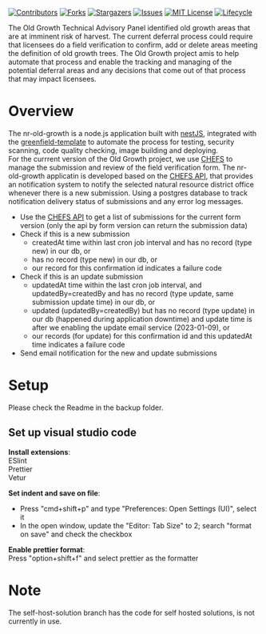 <!-- PROJECT SHIELDS -->

[![Contributors](https://img.shields.io/github/contributors/bcgov/nr-old-growth-integration)](/../../graphs/contributors)
[![Forks](https://img.shields.io/github/forks/bcgov/nr-old-growth-integration)](/../../network/members)
[![Stargazers](https://img.shields.io/github/stars/bcgov/nr-old-growth-integration)](/../../stargazers)
[![Issues](https://img.shields.io/github/issues/bcgov/nr-old-growth-integration)](/../../issues)
[![MIT License](https://img.shields.io/github/license/bcgov/nr-old-growth-integration.svg)](/LICENSE.md)
[![Lifecycle](https://img.shields.io/badge/Lifecycle-Experimental-339999)](https://github.com/bcgov/repomountie/blob/master/doc/lifecycle-badges.md)

The Old Growth Technical Advisory Panel identified old growth areas that are at imminent risk of harvest. The current deferral process could require that licensees do a field verification to confirm, add or delete areas meeting the definition of old growth trees. The Old Growth project amis to help automate that process and enable the tracking and managing of the potential deferral areas and any decisions that come out of that process that may impact licensees.

# Overview

The nr-old-growth is a node.js application built with [nestJS](https://docs.nestjs.com), integrated with the [greenfield-template](https://github.com/bcgov/greenfield-template) to automate the process for testing, security scanning, code quality checking, image building and deploying.  
For the currrent version of the Old Growth project, we use [CHEFS](https://bcgov.github.io/common-service-showcase/services/chefs.html) to manage the submission and review of the field verification form. The nr-old-growth applicatin is developed based on the [CHEFS API](https://chefs.nrs.gov.bc.ca/app/api/v1/docs#operation/listSubmissions), that provides an notification system to notify the selected natural resource district office whenever there is a new submission. Using a postgres database to track notification delivery status of submissions and any error log messages.

- Use the [CHEFS API](https://submit.digital.gov.bc.ca/app/api/v1/docs#tag/Submission/operation/listSubmissions) to get a list of submissions for the current form version (only the api by form version can return the submission data)
- Check if this is a new submission
  - createdAt time within last cron job interval and has no record (type new) in our db, or
  - has no record (type new) in our db, or
  - our record for this confirmation id indicates a failure code
- Check if this is an update submission
  - updatedAt time within the last cron job interval, and updatedBy=createdBy and has no record (type update, same submission update time) in our db, or
  - updated (updatedBy=createdBy) but has no record (type update) in our db (happened during application downtime) and update time is after we enabling the update email service (2023-01-09), or
  - our records (for update) for this confirmation id and this updatedAt time indicates a failure code
- Send email notification for the new and update submissions

# Setup

Please check the Readme in the backup folder.

## Set up visual studio code

**Install extensions**:  
ESlint  
Prettier  
Vetur

**Set indent and save on file**:

- Press "cmd+shift+p" and type "Preferences: Open Settings (UI)", select it
- In the open window, update the "Editor: Tab Size" to 2; search "format on save" and check the checkbox

**Enable prettier format**:  
Press "option+shift+f" and select prettier as the formatter

# Note

The self-host-solution branch has the code for self hosted solutions, is not currently in use.
